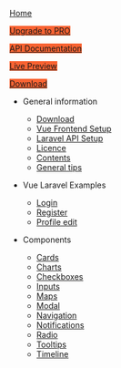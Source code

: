 <a class="ml-3"
       href="https://vue-now-ui-dashboard-pro-laravel.creative-tim.com/documentation/#/getting-started">Home</a>

<a class="btn ml-3 mt-0"
        style="background-color: #f96332; width: 147px" href="https://www.creative-tim.com/product/vue-now-ui-dashboard-pro-laravel" target="_blank">Upgrade to PRO</a>

<a class="btn ml-3 mt-n3"
        style="background-color: #f96332" href="https://explore.postman.com/api/6357/laravel-jsonapi" target="_blank">API Documentation</a>

<a class="btn ml-3 mt-n3"
        style="background-color: #f96332; width: 147px" href="https://vue-now-ui-dashboard-laravel.creative-tim.com" target="_blank">Live Preview</a>       

<a class="btn ml-3 mt-n3"
        style="background-color: #f96332; width: 147px" href="https://www.creative-tim.com/product/vue-now-ui-dashboard-laravel" target="_blank">Download</a>  


- General information
  - [Download](download.md)
  - [Vue Frontend Setup](getting-started.md)
  - [Laravel API Setup](api-installation.md)
  - [Licence](licence.md)
  - [Contents](contents.md)
  - [General tips](generaltips.md)

- Vue Laravel Examples
  - [Login](login.md)
  - [Register](register.md)
  - [Profile edit](profile.md)

- Components
  - [Cards](cards.md)
  - [Charts](charts.md)
  - [Checkboxes](checkboxes.md)
  - [Inputs](inputs.md)
  - [Maps](maps.md)
  - [Modal](modal.md)
  - [Navigation](navbars.md)
  - [Notifications](notifications.md)
  - [Radio](radio.md)
  - [Tooltips](tooltips.md)
  - [Timeline](timeline.md)
